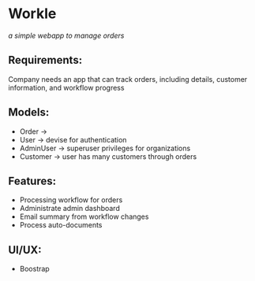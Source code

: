 # Workle
_a simple webapp to manage orders_

## Requirements: 
Company needs an app that can track orders, including details, customer information, and workflow progress

## Models:
- Order -> 
- User -> devise for authentication
- AdminUser -> superuser privileges for organizations
- Customer -> user has many customers through orders

## Features:
- Processing workflow for orders
- Administrate admin dashboard
- Email summary from workflow changes
- Process auto-documents

## UI/UX:
- Boostrap